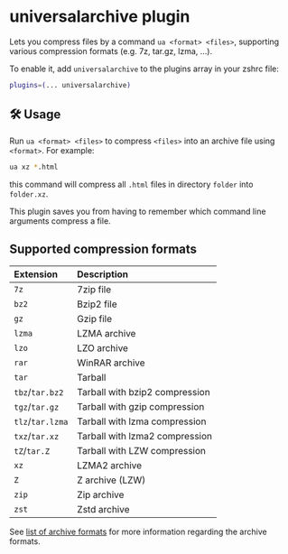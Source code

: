 # universalarchive plugin

Lets you compress files by a command `ua <format> <files>`, supporting various
compression formats (e.g. 7z, tar.gz, lzma, ...).

To enable it, add `universalarchive` to the plugins array in your zshrc file:

```zsh
plugins=(... universalarchive)
```

## 🛠️ Usage

Run `ua <format> <files>` to compress `<files>` into an archive file using
`<format>`. For example:

```sh
ua xz *.html
```

this command will compress all `.html` files in directory `folder` into
`folder.xz`.

This plugin saves you from having to remember which command line arguments
compress a file.

## Supported compression formats

| Extension        | Description                    |
| :--------------- | :----------------------------- |
| `7z`             | 7zip file                      |
| `bz2`            | Bzip2 file                     |
| `gz`             | Gzip file                      |
| `lzma`           | LZMA archive                   |
| `lzo`            | LZO archive                    |
| `rar`            | WinRAR archive                 |
| `tar`            | Tarball                        |
| `tbz`/`tar.bz2`  | Tarball with bzip2 compression |
| `tgz`/`tar.gz`   | Tarball with gzip compression  |
| `tlz`/`tar.lzma` | Tarball with lzma compression  |
| `txz`/`tar.xz`   | Tarball with lzma2 compression |
| `tZ`/`tar.Z`     | Tarball with LZW compression   |
| `xz`             | LZMA2 archive                  |
| `Z`              | Z archive (LZW)                |
| `zip`            | Zip archive                    |
| `zst`            | Zstd archive                   |

See
[list of archive formats](https://en.wikipedia.org/wiki/List_of_archive_formats)
for more information regarding the archive formats.
